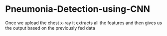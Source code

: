# Pneumonia-Detection-using-CNN
Once we upload the chest x-ray it extracts all the features and then gives us the output based on the previously fed data
